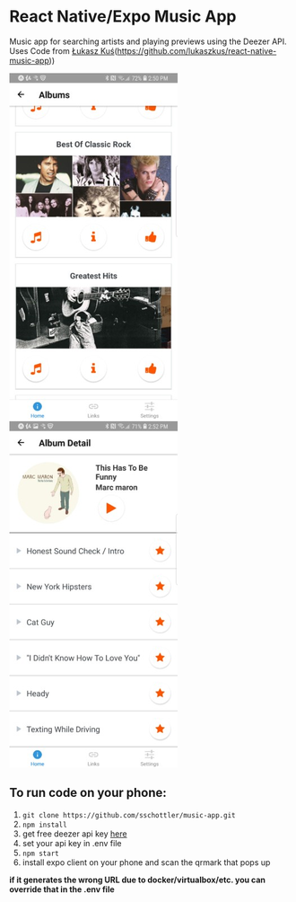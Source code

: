 # React Native/Expo Music App

Music app for searching artists and playing previews using the Deezer API. Uses Code from  [Łukasz Kuś](https://www.udemy.com/react-native-quickstart-build-real-app-with-deezer-api/)(https://github.com/lukaszkus/react-native-music-app))

![Artist Search](albumsearch.jpg) ![Album Details](albumdetails.jpg)


## To run code on your phone:

1. `git clone https://github.com/sschottler/music-app.git`
2. `npm install`
3. get free deezer api key [here](https://market.mashape.com/deezerdevs/deezer-1)
4. set your api key in .env file
5. `npm start`
6. install expo client on your phone and scan the qrmark that pops up

**if it generates the wrong URL due to docker/virtualbox/etc. you can override that in the .env file**


